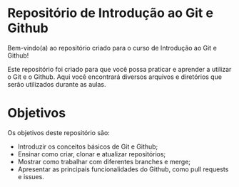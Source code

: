 # Repositório de Introdução ao Git e Github
Bem-vindo(a) ao repositório criado para o curso de Introdução ao Git e Github!

Este repositório foi criado para que você possa praticar e aprender a utilizar o Git e o Github. Aqui você encontrará diversos arquivos e diretórios que serão utilizados durante as aulas.

# Objetivos

Os objetivos deste repositório são:

* Introduzir os conceitos básicos de Git e Github;
* Ensinar como criar, clonar e atualizar repositórios;
* Mostrar como trabalhar com diferentes branches e merge;
* Apresentar as principais funcionalidades do Github, como pull requests e issues.
